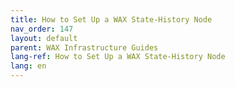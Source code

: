 ```yaml
---
title: How to Set Up a WAX State-History Node
nav_order: 147
layout: default
parent: WAX Infrastructure Guides
lang-ref: How to Set Up a WAX State-History Node
lang: en
---
```

